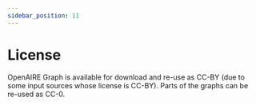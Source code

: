 ```yaml
---
sidebar_position: 11
---
```


# License

OpenAIRE Graph is available for download and re-use as CC-BY (due to some input sources whose license is CC-BY). Parts of the graphs can be re-used as CC-0.

